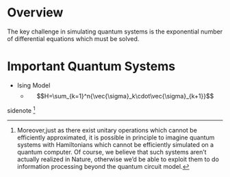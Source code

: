 # Overview
The key challenge in simulating quantum systems is the exponential number of differential equations which must be solved.

# Important Quantum Systems 
- Ising Model
	- $$H=\sum_{k=1}^n{\vec{\sigma}_k\cdot\vec{\sigma}_{k+1}}$$



sidenote [^1]

[^1]: Moreover,just as there exist unitary operations which cannot be efficiently approximated, it is possible in principle to imagine quantum systems with Hamiltonians which cannot be efficiently simulated on a quantum computer. Of course, we believe that such systems aren’t actually realized in Nature, otherwise we’d be able to exploit them to do information processing beyond the quantum circuit model.